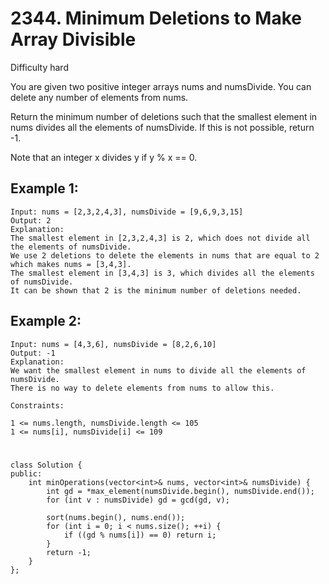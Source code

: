 # 2344. Minimum Deletions to Make Array Divisible
Difficulty hard

You are given two positive integer arrays nums and numsDivide. You can delete any number of elements from nums.

Return the minimum number of deletions such that the smallest element in nums divides all the elements of numsDivide. If this is not possible, return -1.

Note that an integer x divides y if y % x == 0.


## Example 1:
```
Input: nums = [2,3,2,4,3], numsDivide = [9,6,9,3,15]
Output: 2
Explanation: 
The smallest element in [2,3,2,4,3] is 2, which does not divide all the elements of numsDivide.
We use 2 deletions to delete the elements in nums that are equal to 2 which makes nums = [3,4,3].
The smallest element in [3,4,3] is 3, which divides all the elements of numsDivide.
It can be shown that 2 is the minimum number of deletions needed.
```


## Example 2:
```
Input: nums = [4,3,6], numsDivide = [8,2,6,10]
Output: -1
Explanation: 
We want the smallest element in nums to divide all the elements of numsDivide.
There is no way to delete elements from nums to allow this.
```


```
Constraints:

1 <= nums.length, numsDivide.length <= 105
1 <= nums[i], numsDivide[i] <= 109
```


#
```
class Solution {
public:
    int minOperations(vector<int>& nums, vector<int>& numsDivide) {
        int gd = *max_element(numsDivide.begin(), numsDivide.end());
        for (int v : numsDivide) gd = gcd(gd, v);

        sort(nums.begin(), nums.end());
        for (int i = 0; i < nums.size(); ++i) {
            if ((gd % nums[i]) == 0) return i;
        }
        return -1;
    }
};
```